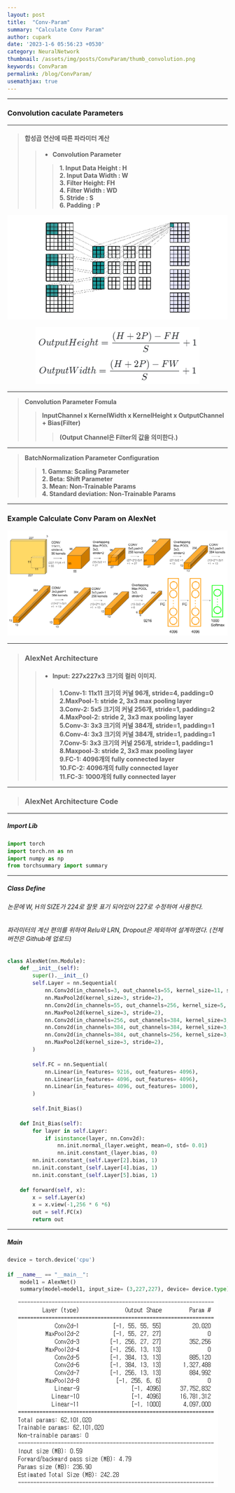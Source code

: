 ```yaml
---
layout: post
title:  "Conv-Param"
summary: "Calculate Conv Param"
author: cupark
date: '2023-1-6 05:56:23 +0530'
category: NeuralNetwork
thumbnail: /assets/img/posts/ConvParam/thumb_convolution.png
keywords: ConvParam
permalink: /blog/ConvParam/
usemathjax: true
---
```


---

### **Convolution caculate Parameters**  

---

> #### 합성곱 연산에 따른 파라미터 계산  
>> - **Convolution Parameter**  
>>> **1. Input Data Height : H**  
>>> **2. Input Data Width : W**  
>>> **3. Filter Height: FH**  
>>> **4. Filter Width : WD**  
>>> **5. Stride : S**  
>>> **6. Padding : P**    
<p align="center"><img src="/assets/img/posts/ConvParam/outputsize.gif"></p>
<p align="center"><img src="/assets/img/posts/ConvParam/formula.png"></p>

---

> **Convolution Parameter Fomula**  
>> **InputChannel x KernelWidth x KernelHeight x OutputChannel + Bias(Filter)**   
>>> **(Output Channel은 Filter의 값을 의미한다.)**   

 
---

> **BatchNormalization Parameter Configuration**   
>> **1. Gamma: Scaling Parameter**  
>> **2. Beta: Shift Parameter**  
>> **3. Mean: Non-Trainable Params**  
>> **4. Standard deviation: Non-Trainable Params**  


 
---

### **Example Calculate Conv Param on AlexNet**  

<p align="center"><img src="/assets/img/posts/ConvParam/alexnet_architecture.png"></p>

---

>### **AlexNet Architecture**  
>>- #### **Input: 227x227x3 크기의 컬러 이미지.**  
>>> **1.Conv-1: 11x11 크기의 커널 96개, stride=4, padding=0**   
>>> **2.MaxPool-1: stride 2, 3x3 max pooling layer**  
>>> **3.Conv-2: 5x5 크기의 커널 256개, stride=1, padding=2**  
>>> **4.MaxPool-2: stride 2, 3x3 max pooling layer**  
>>> **5.Conv-3: 3x3 크기의 커널 384개, stride=1, padding=1**  
>>> **6.Conv-4: 3x3 크기의 커널 384개, stride=1, padding=1**  
>>> **7.Conv-5: 3x3 크기의 커널 256개, stride=1, padding=1**  
>>> **8.Maxpool-3: stride 2, 3x3 max pooling layer**  
>>> **9.FC-1: 4096개의 fully connected layer**  
>>> **10.FC-2: 4096개의 fully connected layer**  
>>> **11.FC-3: 1000개의 fully connected layer** 

---

>### **AlexNet Architecture Code**  

---

##### Import Lib  

```python
import torch
import torch.nn as nn
import numpy as np
from torchsummary import summary
```

---

##### Class Define  
###### 논문에 W, H의 SIZE가 224로 잘못 표기 되어있어 227로 수정하여 사용한다.  
###### 파라미터의 계산 편의를 위하여 Relu와 LRN, Dropout은 제외하여 설계하였다. (전체버전은 Github에 업로드)  

```python
class AlexNet(nn.Module):
    def __init__(self):
        super().__init__()
        self.Layer = nn.Sequential(
            nn.Conv2d(in_channels=3, out_channels=55, kernel_size=11, stride=4, padding=0, bias=True),
            nn.MaxPool2d(kernel_size=3, stride=2),
            nn.Conv2d(in_channels=55, out_channels=256, kernel_size=5, padding=2, bias=True),
            nn.MaxPool2d(kernel_size=3, stride=2),
            nn.Conv2d(in_channels=256, out_channels=384, kernel_size=3, padding=1,bias=True),
            nn.Conv2d(in_channels=384, out_channels=384, kernel_size=3, padding=1,bias=True),
            nn.Conv2d(in_channels=384, out_channels=256, kernel_size=3, padding=1,bias=True),
            nn.MaxPool2d(kernel_size=3, stride=2),
        )
        
        self.FC = nn.Sequential(
            nn.Linear(in_features= 9216, out_features= 4096),
            nn.Linear(in_features= 4096, out_features= 4096),
            nn.Linear(in_features= 4096, out_features= 1000),            
        )
        
        self.Init_Bias()
    
    def Init_Bias(self):
        for layer in self.Layer:
            if isinstance(layer, nn.Conv2d):
                nn.init.normal_(layer.weight, mean=0, std= 0.01)
                nn.init.constant_(layer.bias, 0)
        nn.init.constant_(self.Layer[2].bias, 1)
        nn.init.constant_(self.Layer[4].bias, 1)
        nn.init.constant_(self.Layer[5].bias, 1)
    
    def forward(self, x):
        x = self.Layer(x)
        x = x.view(-1,256 * 6 *6)
        out = self.FC(x)
        return out
```

---
 
##### Main  

```python
device = torch.device('cpu')

if __name__ == "__main__":
    model1 = AlexNet()
    summary(model=model1, input_size= (3,227,227), device= device.type)
```

<p align="center"><img src="/assets/img/posts/ConvParam/result.png"></p>

